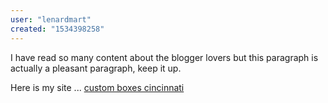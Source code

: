 ```yaml
---
user: "lenardmart"
created: "1534398258"
---
```


I have read so many content about the blogger lovers but this paragraph is actually a pleasant paragraph,
keep it up.

Here is my site ... <a href="http://www.articlization.com/the-future-of-packaging-in-2018">custom boxes cincinnati</a>
